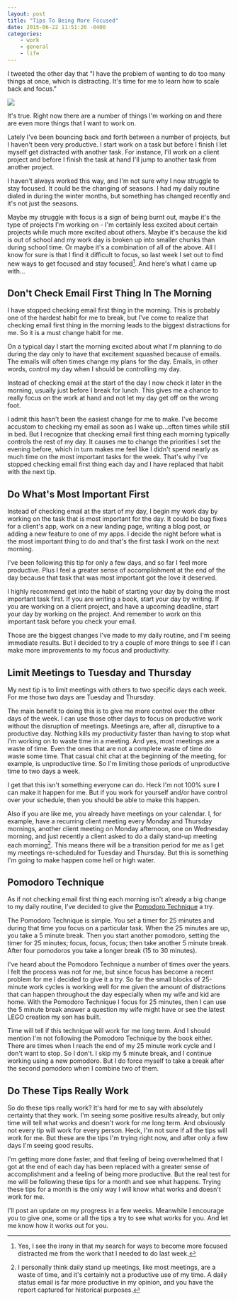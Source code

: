 ```yaml
---
layout: post
title: "Tips To Being More Focused"
date: 2015-06-22 11:51:20 -0400
categories: 
    - work
    - general
    - life
---
```

I tweeted the other day that "I have the problem of wanting to do too many things at once, which is distracting. It's time for me to learn how to scale back and focus."

![](https://c1.staticflickr.com/1/420/18776596119_d03e98a590_z.jpg)

It's true. Right now there are a number of things I'm working on and there are even more things that I want to work on. 

Lately I've been bouncing back and forth between a number of projects, but I haven't been very productive. I start work on a task but before I finish I let myself get distracted with another task. For instance, I'll work on a client project and before I finish the task at hand I'll jump to another task from another project. 

I haven't always worked this way, and I'm not sure why I now struggle to stay focused. It could be the changing of seasons. I had my daily routine dialed in during the winter months, but something has changed recently and it's not just the seasons. 

Maybe my struggle with focus is a sign of being burnt out, maybe it's the type of projects I'm working on - I'm certainly less excited about certain projects while much more excited about others. Maybe it's because the kid is out of school and my work day is broken up into smaller chunks than during school time. Or maybe it's a combination of all of the above. All I know for sure is that I find it difficult to focus, so last week I set out to find new ways to get focused and stay focused[^1]. And here's what I came up with...

## Don't Check Email First Thing In The Morning

I have stopped checking email first thing in the morning. This is probably one of the hardest habit for me to break, but I've come to realize that checking email first thing in the morning leads to the biggest distractions for me. So it is a must change habit for me. 

On a typical day I start the morning excited about what I'm planning to do during the day only to have that excitement squashed because of emails. The emails will often times change my plans for the day. Emails, in other words, control my day when I should be controlling my day.

Instead of checking email at the start of the day I now check it later in the morning, usually just before I break for lunch. This gives me a chance to really focus on the work at hand and not let my day get off on the wrong foot.

I admit this hasn't been the easiest change for me to make. I've become accustom to checking my email as soon as I wake up...often times while still in bed. But I recognize that checking email first thing each morning typically controls the rest of my day. It causes me to change the priorities I set the evening before, which in turn makes me feel like I didn't spend nearly as much time on the most important tasks for the week. That's why I've stopped checking email first thing each day and I have replaced that habit with the next tip.

## Do What's Most Important First

Instead of checking email at the start of my day, I begin my work day by working on the task that is most important for the day. It could be bug fixes for a client's app, work on a new landing page, writing a blog post, or adding a new feature to one of my apps. I decide the night before what is the most important thing to do and that's the first task I work on the next morning.

I've been following this tip for only a few days, and so far I feel more productive. Plus I feel a greater sense of accomplishment at the end of the day because that task that was most important got the love it deserved.

I highly recommend get into the habit of starting your day by doing the most important task first. If you are writing a book, start your day by writing. If you are working on a client project, and have a upcoming deadline, start your day by working on the project. And remember to work on this important task before you check your email.

Those are the biggest changes I've made to my daily routine, and I'm seeing immediate results. But I decided to try a couple of more things to see if I can make more improvements to my focus and productivity.

## Limit Meetings to Tuesday and Thursday

My next tip is to limit meetings with others to two specific days each week. For me those two days are Tuesday and Thursday. 

The main benefit to doing this is to give me more control over the other days of the week. I can use those other days to focus on productive work without the disruption of meetings. Meetings are, after all, disruptive to a productive day. Nothing kills my productivity faster than having to stop what I'm working on to waste time in a meeting. And yes, most meetings are a waste of time. Even the ones that are not a complete waste of time do waste some time. That casual chit chat at the beginning of the meeting, for example, is unproductive time. So I'm limiting those periods of unproductive time to two days a week.

I get that this isn't something everyone can do. Heck I'm not 100% sure I can make it happen for me. But if you work for yourself and/or have control over your schedule, then you should be able to make this happen. 

Also if you are like me, you already have meetings on your calendar. I, for example, have a recurring client meeting every Monday and Thursday mornings, another client meeting on Monday afternoon, one on Wednesday morning, and just recently a client asked to do a daily stand-up meeting each morning[^2]. This means there will be a transition period for me as I get my meetings re-scheduled for Tuesday and Thursday. But this is something I'm going to make happen come hell or high water.

## Pomodoro Technique

As if not checking email first thing each morning isn't already a big change to my daily routine, I've decided to give the [Pomodoro Technique][1] a try.

The Pomodoro Technique is simple. You set a timer for 25 minutes and during that time you focus on a particular task. When the 25 minutes are up, you take a 5 minute break. Then you start another pomodoro, setting the timer for 25 minutes; focus, focus, focus; then take another 5 minute break. After four pomodoros you take a longer break (15 to 30 minutes).

I've heard about the Pomodoro Technique a number of times over the years. I felt the process was not for me, but since focus has become a recent problem for me I decided to give it a try. So far the small blocks of 25-minute work cycles is working well for me given the amount of distractions that can happen throughout the day especially when my wife and kid are home. With the Pomodoro Technique I focus for 25 minutes, then I can use the 5 minute break answer a question my wife might have or see the latest LEGO creation my son has built.

Time will tell if this technique will work for me long term. And I should mention I'm not following the Pomodoro Technique by the book either. There are times when I reach the end of my 25 minute work cycle and I don't want to stop. So I don't. I skip my 5 minute break, and I continue working using a new pomodoro. But I do force myself to take a break after the second pomodoro when I combine two of them.

## Do These Tips Really Work

So do these tips really work? It's hard for me to say with absolutely certainty that they work. I'm seeing some positive results already, but only time will tell what works and doesn't work for me long term. And obviously not every tip will work for every person. Heck, I'm not sure if all the tips will work for me. But these are the tips I'm trying right now, and after only a few days I'm seeing good results. 

I'm getting more done faster, and that feeling of being overwhelmed that I got at the end of each day has been replaced with a greater sense of accomplishment and a feeling of being more productive. But the real test for me will be following these tips for a month and see what happens. Trying these tips for a month is the only way I will know what works and doesn't work for me.

I'll post an update on my progress in a few weeks. Meanwhile I encourage you to give one, some or all the tips a try to see what works for you. And let me know how it works out for you. 

[^1]: Yes, I see the irony in that my search for ways to become more focused distracted me from the work that I needed to do last week.

[^2]: I personally think daily stand up meetings, like most meetings, are a waste of time, and it's certainly not a productive use of my time. A daily status email is far more productive in my opinion, and you have the report captured for historical purposes. 

[1]: http://pomodorotechnique.com
